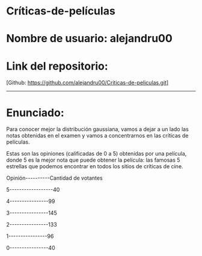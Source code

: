 # Críticas-de-películas

# Nombre de usuario: alejandru00

# Link del repositorio:
[Github: https://github.com/alejandru00/Criticas-de-peliculas.git]

****************************

# Enunciado:

Para conocer mejor la distribución gaussiana, vamos a dejar a un lado las notas obtenidas en el examen y vamos a concentrarnos en las críticas de películas.

Estas son las opiniones (calificadas de 0 a 5) obtenidas por una película, donde 5 es la mejor nota que puede obtener la película: las famosas 5 estrellas que podemos encontrar en todos los sitios de críticas de cine.

Opinión----------Cantidad de votantes  

5------------------40

4----------------99

3----------------145

2----------------133

1----------------96

0----------------40

